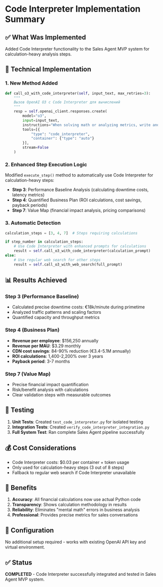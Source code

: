 # Code Interpreter Implementation Summary

## ✅ What Was Implemented

Added Code Interpreter functionality to the Sales Agent MVP system for calculation-heavy analysis steps.

## 🔧 Technical Implementation

### 1. New Method Added
```python
def call_o3_with_code_interpreter(self, input_text, max_retries=3):
    """
    Вызов OpenAI O3 с Code Interpreter для вычислений
    """
    resp = self.openai_client.responses.create(
        model="o3",
        input=input_text,
        instructions="When solving math or analyzing metrics, write and run Python code first. Always use code interpreter for calculations.",
        tools=[{
            "type": "code_interpreter",
            "container": {"type": "auto"}
        }],
        stream=False
    )
```

### 2. Enhanced Step Execution Logic
Modified `execute_step()` method to automatically use Code Interpreter for calculation-heavy steps:

- **Step 3**: Performance Baseline Analysis (calculating downtime costs, latency metrics)
- **Step 4**: Quantified Business Plan (ROI calculations, cost savings, payback periods)  
- **Step 7**: Value Map (financial impact analysis, pricing comparisons)

### 3. Automatic Detection
```python
calculation_steps = [3, 4, 7]  # Steps requiring calculations

if step_number in calculation_steps:
    # Use Code Interpreter with enhanced prompts for calculations
    result = self.call_o3_with_code_interpreter(calculation_prompt)
else:
    # Use regular web search for other steps
    result = self.call_o3_with_web_search(full_prompt)
```

## 📊 Results Achieved

### Step 3 (Performance Baseline)
- Calculated precise downtime costs: €18k/minute during primetime
- Analyzed traffic patterns and scaling factors
- Quantified capacity and throughput metrics

### Step 4 (Business Plan)  
- **Revenue per employee**: $156,250 annually
- **Revenue per MAU**: $3.29 monthly
- **CDN cost savings**: 84-90% reduction (€3.4-5.1M annually)
- **ROI calculations**: 1,400-2,200% over 3 years
- **Payback period**: 3-7 months

### Step 7 (Value Map)
- Precise financial impact quantification
- Risk/benefit analysis with calculations
- Clear validation steps with measurable outcomes

## 🧪 Testing

1. **Unit Tests**: Created `test_code_interpreter.py` for isolated testing
2. **Integration Tests**: Created `verify_code_interpreter_integration.py` 
3. **Full System Test**: Ran complete Sales Agent pipeline successfully

## 💰 Cost Considerations

- Code Interpreter costs: $0.03 per container + token usage
- Only used for calculation-heavy steps (3 out of 8 steps)
- Fallback to regular web search if Code Interpreter unavailable

## 🎯 Benefits

1. **Accuracy**: All financial calculations now use actual Python code
2. **Transparency**: Shows calculation methodology in results
3. **Reliability**: Eliminates "mental math" errors in business analysis
4. **Professional**: Provides precise metrics for sales conversations

## 🔧 Configuration

No additional setup required - works with existing OpenAI API key and virtual environment.

## ✅ Status

**COMPLETED** - Code Interpreter successfully integrated and tested in Sales Agent MVP system.